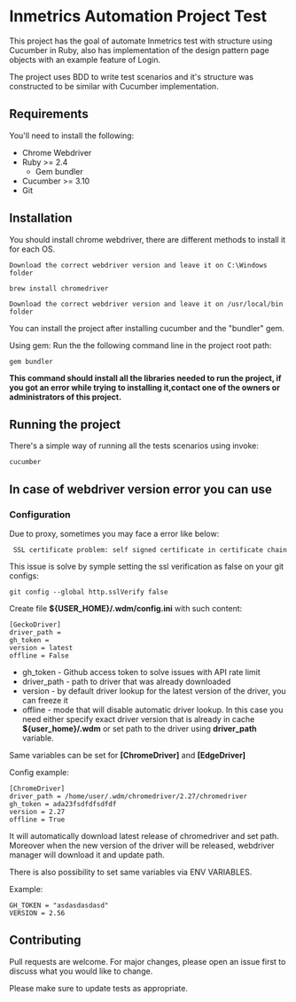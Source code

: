 # Inmetrics Automation Project Test

This project has the goal of automate Inmetrics test with structure using Cucumber in Ruby, also has
implementation of the design pattern page objects with an example feature of Login.

The project uses BDD to write test scenarios and it's structure was constructed to be similar with Cucumber implementation.

## Requirements

You'll need to install the following:

- Chrome Webdriver
- Ruby >= 2.4
  - Gem bundler
- Cucumber >= 3.10
- Git

## Installation

You should install chrome webdriver, there are different methods to install it for each OS.

```Windows
Download the correct webdriver version and leave it on C:\Windows folder
```

```Mac OS
brew install chromedriver
```

```Linux
Download the correct webdriver version and leave it on /usr/local/bin folder
```

You can install the project after installing cucumber and the "bundler" gem.

Using gem:
Run the the following command line in the project root path:

```
gem bundler
```

**This command should install all the libraries needed to run the project, if you got an error while trying to installing it,contact one of the owners or administrators of this project.**

## Running the project

There's a simple way of running all the tests scenarios using invoke:

```
cucumber
```

## In case of webdriver version error you can use

### Configuration

Due to proxy, sometimes you may face a error like below:

```
 SSL certificate problem: self signed certificate in certificate chain
```

This issue is solve by symple setting the ssl verification as false on your git configs:

```
git config --global http.sslVerify false
```

Create file **\${USER_HOME}/.wdm/config.ini** with such content:

```
[GeckoDriver]
driver_path =
gh_token =
version = latest
offline = False
```

- gh_token - Github access token to solve issues with API rate limit
- driver_path - path to driver that was already downloaded
- version - by default driver lookup for the latest version of the driver, you can freeze it
- offline - mode that will disable automatic driver lookup. In this case you need either specify exact driver version that is already in cache **\${user_home}/.wdm** or set path to the driver using **driver_path** variable.

Same variables can be set for **[ChromeDriver]** and **[EdgeDriver]**

Config example:

```
[ChromeDriver]
driver_path = /home/user/.wdm/chromedriver/2.27/chromedriver
gh_token = ada23fsdfdfsdfdf
version = 2.27
offline = True
```

It will automatically download latest release of chromedriver and set path. Moreover when the new version of the driver
will be released, webdriver manager will download it and update path.

There is also possibility to set same variables via ENV VARIABLES.

Example:

```
GH_TOKEN = "asdasdasdasd"
VERSION = 2.56
```

## Contributing

Pull requests are welcome. For major changes, please open an issue first to discuss what you would like to change.

Please make sure to update tests as appropriate.
